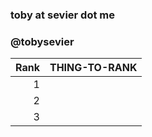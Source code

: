 

>
### toby at sevier dot me
### @tobysevier


>
| Rank | THING-TO-RANK |
|-----:|---------------|
|     1|               |
|     2|               |
|     3|               |
